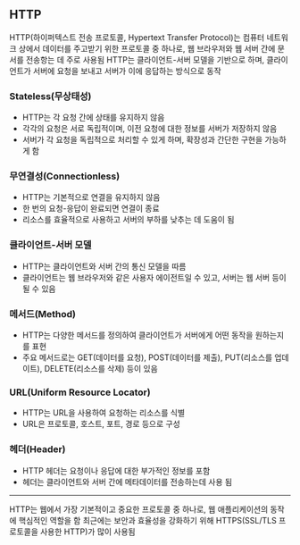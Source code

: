 ## HTTP
HTTP(하이퍼텍스트 전송 프로토콜, Hypertext Transfer Protocol)는 컴퓨터 네트워크 상에서 데이터를 주고받기 위한 프로토콜 중 하나로,
웹 브라우저와 웹 서버 간에 문서를 전송항는 데 주로 사용됨
HTTP는 클라이언트-서버 모델을 기반으로 하며, 클라이언트가 서버에 요청을 보내고 서버가 이에 응답하는 방식으로 동작

### Stateless(무상태성)
- HTTP는 각 요청 간에 상태를 유지하지 않음
- 각각의 요청은 서로 독립적이며, 이전 요청에 대한 정보를 서버가 저장하지 않음
- 서버가 각 요청을 독립적으로 처리할 수 있게 하며, 확장성과 간단한 구현을 가능하게 함

### 무연결성(Connectionless)
- HTTP는 기본적으로 연결을 유지하지 않음
- 한 번의 요청-응답이 완료되면 연결이 종료
- 리소스를 효율적으로 사용하고 서버의 부하를 낮추는 데 도움이 됨

### 클라이언트-서버 모델
- HTTP는 클라이언트와 서버 간의 통신 모델을 따름
- 클라이언트는 웹 브라우저와 같은 사용자 에이전트일 수 있고, 서버는 웹 서버 등이 될 수 있음

### 메서드(Method)
- HTTP는 다양한 메서드를 정의하여 클라이언트가 서버에게 어떤 동작을 원하는지를 표현
- 주요 메서드로는 GET(데이터를 요청), POST(데이터를 제출), PUT(리소스를 업데이트), DELETE(리소스를 삭제) 등이 있음

### URL(Uniform Resource Locator)
- HTTP는 URL을 사용하여 요청하는 리소스를 식별
- URL은 프로토콜, 호스트, 포트, 경로 등으로 구성

### 헤더(Header)
- HTTP 헤더는 요청이나 응답에 대한 부가적인 정보를 포함
- 헤더는 클라이언트와 서버 간에 메타데이터를 전송하는데 사용 됨

---
HTTP는 웹에서 가장 기본적이고 중요한 프로토콜 중 하나로, 웹 애플리케이션의 동작에 핵심적인 역할을 함
최근에는 보안과 효율성을 강화하기 위해 HTTPS(SSL/TLS 프로토콜을 사용한 HTTP)가 많이 사용됨